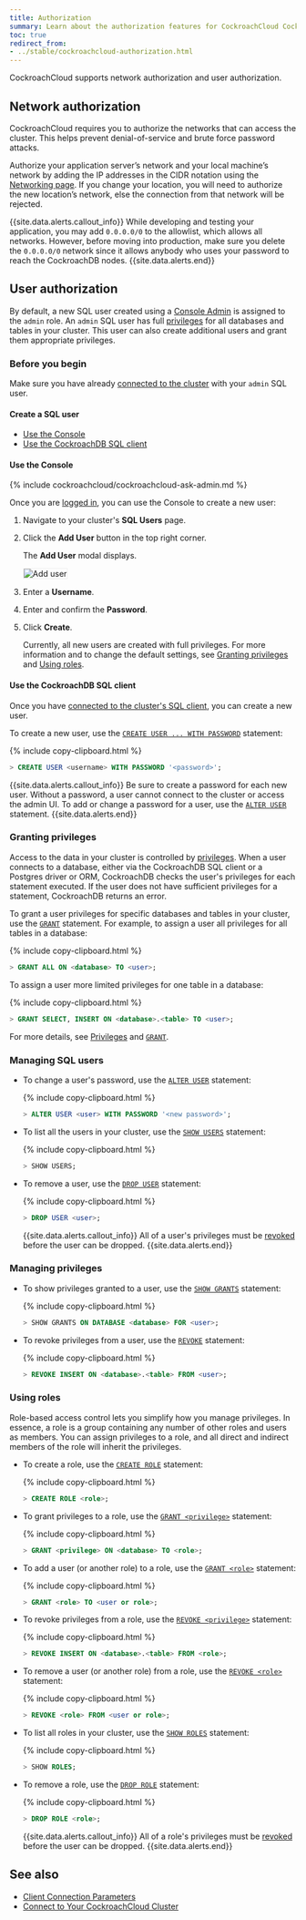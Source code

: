 ```yaml
---
title: Authorization
summary: Learn about the authorization features for CockroachCloud CockroachDB clusters.
toc: true
redirect_from:
- ../stable/cockroachcloud-authorization.html
---
```


CockroachCloud supports network authorization and user authorization.

## Network authorization

CockroachCloud requires you to authorize the networks that can access the cluster. This helps prevent denial-of-service and brute force password attacks.

Authorize your application server’s network and your local machine’s network by adding the IP addresses in the CIDR notation using the [Networking page](cockroachcloud-connect-to-your-cluster.html#step-1-authorize-your-network). If you change your location, you will need to authorize the new location’s network, else the connection from that network will be rejected.

{{site.data.alerts.callout_info}}
While developing and testing your application, you may add `0.0.0.0/0` to the allowlist, which allows all networks. However, before moving into production, make sure you delete the `0.0.0.0/0` network since it allows anybody who uses your password to reach the CockroachDB nodes.
{{site.data.alerts.end}}

## User authorization

By default, a new SQL user created using a [Console Admin](cockroachcloud-console-access-management.html#console-admin) is assigned to the `admin` role. An `admin` SQL user has full [privileges](../v20.1/authorization.html#assign-privileges) for all databases and tables in your cluster. This user can also create additional users and grant them appropriate privileges.

### Before you begin

Make sure you have already [connected to the cluster](cockroachcloud-connect-to-your-cluster.html) with your `admin` SQL user.

#### Create a SQL user

- [Use the Console](#use-the-console)
- [Use the CockroachDB SQL client](#use-the-cockroachdb-sql-client)

#### Use the Console

{% include cockroachcloud/cockroachcloud-ask-admin.md %}

Once you are [logged in](cockroachcloud-create-your-account.html#log-in), you can use the Console to create a new user:

1. Navigate to your cluster's **SQL Users** page.
2. Click the **Add User** button in the top right corner.

    The **Add User** modal displays.

    <img src="{{ 'images/v20.1/cockroachcloud/add-user-modal.png' | relative_url }}" alt="Add user" style="border:1px solid #eee;max-width:100%" />

3. Enter a **Username**.
4. Enter and confirm the **Password**.
5. Click **Create**.

    Currently, all new users are created with full privileges. For more information and to change the default settings, see [Granting privileges](#granting-privileges) and [Using roles](#using-roles).

#### Use the CockroachDB SQL client

Once you have [connected to the cluster's SQL client](cockroachcloud-connect-to-your-cluster.html#use-the-cockroachdb-sql-client), you can create a new user.

To create a new user, use the [`CREATE USER ... WITH PASSWORD`](../stable/create-user.html) statement:

{% include copy-clipboard.html %}
~~~ sql
> CREATE USER <username> WITH PASSWORD '<password>';
~~~

{{site.data.alerts.callout_info}}
Be sure to create a password for each new user. Without a password, a user cannot connect to the cluster or access the admin UI. To add or change a password for a user, use the [`ALTER USER`](../stable/alter-user.html) statement.
{{site.data.alerts.end}}

### Granting privileges

Access to the data in your cluster is controlled by [privileges](../v20.1/authorization.html#assign-privileges). When a user connects to a database, either via the CockroachDB SQL client or a Postgres driver or ORM, CockroachDB checks the user's privileges for each statement executed. If the user does not have sufficient privileges for a statement, CockroachDB returns an error.

To grant a user privileges for specific databases and tables in your cluster, use the [`GRANT`](../stable/grant.html) statement. For example, to assign a user all privileges for all tables in a database:

{% include copy-clipboard.html %}
~~~ sql
> GRANT ALL ON <database> TO <user>;
~~~

To assign a user more limited privileges for one table in a database:

{% include copy-clipboard.html %}
~~~ sql
> GRANT SELECT, INSERT ON <database>.<table> TO <user>;
~~~

For more details, see [Privileges](../v20.1/authorization.html#assign-privileges) and [`GRANT`](../stable/grant.html).

### Managing SQL users

- To change a user's password, use the [`ALTER USER`](../stable/alter-user.html) statement:

    {% include copy-clipboard.html %}
    ~~~ sql
    > ALTER USER <user> WITH PASSWORD '<new password>';
    ~~~

- To list all the users in your cluster, use the [`SHOW USERS`](../stable/show-users.html) statement:

    {% include copy-clipboard.html %}
    ~~~ sql
    > SHOW USERS;
    ~~~

- To remove a user, use the [`DROP USER`](../stable/drop-user.html) statement:

    {% include copy-clipboard.html %}
    ~~~ sql
    > DROP USER <user>;
    ~~~

    {{site.data.alerts.callout_info}}
    All of a user's privileges must be [revoked](#managing-privileges) before the user can be dropped.
    {{site.data.alerts.end}}

### Managing privileges

- To show privileges granted to a user, use the [`SHOW GRANTS`](../stable/show-grants.html) statement:

    {% include copy-clipboard.html %}
    ~~~ sql
    > SHOW GRANTS ON DATABASE <database> FOR <user>;
    ~~~

- To revoke privileges from a user, use the [`REVOKE`](../stable/revoke.html) statement:

    {% include copy-clipboard.html %}
    ~~~ sql
    > REVOKE INSERT ON <database>.<table> FROM <user>;
    ~~~

### Using roles

Role-based access control lets you simplify how you manage privileges. In essence, a role is a group containing any number of other roles and users as members. You can assign privileges to a role, and all direct and indirect members of the role will inherit the privileges.

- To create a role, use the [`CREATE ROLE`](../stable/create-role.html) statement:

    {% include copy-clipboard.html %}
    ~~~ sql
    > CREATE ROLE <role>;
    ~~~

- To grant privileges to a role, use the [`GRANT <privilege>`](../stable/grant.html) statement:

    {% include copy-clipboard.html %}
    ~~~ sql
    > GRANT <privilege> ON <database> TO <role>;
    ~~~

- To add a user (or another role) to a role, use the [`GRANT <role>`](../stable/grant-roles.html) statement:

    {% include copy-clipboard.html %}
    ~~~ sql
    > GRANT <role> TO <user or role>;
    ~~~

- To revoke privileges from a role, use the [`REVOKE <privilege>`](../stable/revoke.html) statement:

    {% include copy-clipboard.html %}
    ~~~ sql
    > REVOKE INSERT ON <database>.<table> FROM <role>;
    ~~~

- To remove a user (or another role) from a role, use the [`REVOKE <role>`](../stable/revoke-roles.html) statement:

    {% include copy-clipboard.html %}
    ~~~ sql
    > REVOKE <role> FROM <user or role>;
    ~~~

- To list all roles in your cluster, use the [`SHOW ROLES`](../stable/show-roles.html) statement:

    {% include copy-clipboard.html %}
    ~~~ sql
    > SHOW ROLES;
    ~~~

- To remove a role, use the [`DROP ROLE`](../stable/drop-role.html) statement:

    {% include copy-clipboard.html %}
    ~~~ sql
    > DROP ROLE <role>;
    ~~~

    {{site.data.alerts.callout_info}}
    All of a role's privileges must be [revoked](#managing-privileges) before the user can be dropped.
    {{site.data.alerts.end}}

## See also

- [Client Connection Parameters](../stable/connection-parameters.html)
- [Connect to Your CockroachCloud Cluster](cockroachcloud-connect-to-your-cluster.html)
